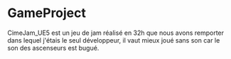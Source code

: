 # GameProject

CimeJam_UE5 est un jeu de jam réalisé en 32h que nous avons remporter dans lequel j'étais le seul développeur, il vaut mieux joué sans son car le son des ascenseurs est bugué.

